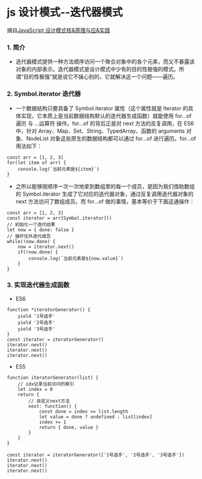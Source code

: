 # js 设计模式--迭代器模式

摘自[JavaScript 设计模式核&原理与应&实践](https://juejin.im/book/5c70fc83518825428d7f9dfb/section/5c83d6c4e51d45365477e366)

### 1. 简介

- 迭代器模式提供一种方法顺序访问一个聚合对象中的各个元素，而又不暴露该对象的内部表示。迭代器模式是设计模式中少有的目的性极强的模式。所谓“目的性极强”就是说它不操心别的，它就解决这一个问题——遍历。

### 2. Symbol.iterator 迭代器

- 一个数据结构只要具备了 Symbol.iterator 属性（这个属性就是 Iterator 的具体实现，它本质上是当前数据结构默认的迭代器生成函数）就能使用 for...of 遍历 与 ...运算符 操作。for...of 的背后正是对 next 方法的反复调用，在 ES6 中，针对 Array、Map、Set、String、TypedArray、函数的 arguments 对象、NodeList 对象这些原生的数据结构都可以通过 for...of 进行遍历。for...of 用法如下：

```
const arr = [1, 2, 3]
for(let item of arr) {
    console.log(`当前元素是${item}`)
}
```

- 之所以能够按顺序一次一次地拿到数组里的每一个成员，是因为我们借助数组的 Symbol.iterator 生成了它对应的迭代器对象，通过反复调用迭代器对象的 next 方法访问了数组成员。而 for...of 做的事情，基本等价于下面这通操作：

```
const arr = [1, 2, 3]
const iterator = arr[Symbol.iterator]()
// 初始化一个迭代结果
let now = { done: false }
// 循环往外迭代成员
while(!now.done) {
    now = iterator.next()
    if(!now.done) {
        console.log(`当前元素是${now.value}`)
    }
}
```

### 3. 实现迭代器生成函数

- ES6

```
function *iteratorGenerator() {
    yield '1号选手'
    yield '2号选手'
    yield '3号选手'
}
const iterator = iteratorGenerator()
iterator.next()
iterator.next()
iterator.next()
```

- ES5

```
function iteratorGenerator(list) {
    // idx记录当前访问的索引
    let index = 0
    return {
        // 自定义next方法
        next: function() {
            const done = index >= list.length
            let value = done ? undefined : list[index]
            index += 1
            return { done, value }
        }
    }
}

const iterator = iteratorGenerator(['1号选手', '2号选手', '3号选手'])
iterator.next()
iterator.next()
iterator.next()
```
